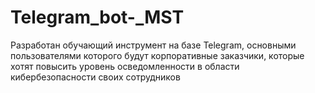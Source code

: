 # Telegram_bot-_MST
Разработан обучающий инструмент на базе Telegram, основными пользователями которого будут корпоративные заказчики, которые хотят повысить уровень осведомленности в области кибербезопасности своих сотрудников
